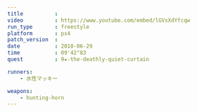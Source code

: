 ```yaml
---
title          :
video          : https://www.youtube.com/embed/lGVsXdYfcqw
run_type       : freestyle
platform       : ps4
patch_version  : 
date           : 2018-06-29
time           : 09'42"83
quest          : 9★-the-deathly-quiet-curtain

runners:
    - 水性マッキー

weapons:
    - hunting-horn
---
```

